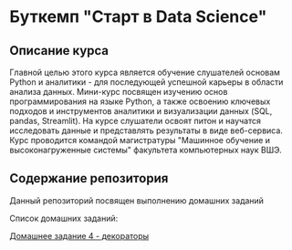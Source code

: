 # Буткемп "Старт в Data Science"
## Описание курса
Главной целью этого курса является обучение слушателей основам Python и аналитики - для последующей успешной карьеры в области анализа данных. Мини-курс посвящен изучению основ программирования на языке Python, а также освоению ключевых подходов и инструментов аналитики и визуализации данных (SQL, pandas, Streamlit). На курсе слушатели освоят питон и научатся исследовать данные и представлять результаты в виде веб-сервиса.
Курс проводится командой магистратуры "Машинное обучение и высоконагруженные системы" факультета компьютерных наук ВШЭ.

## Содержание репозитория
Данный репозиторий посвящен выполнению домашних заданий

Список домашних заданий:

[Домашнее задание 4 - декораторы](decorators)
